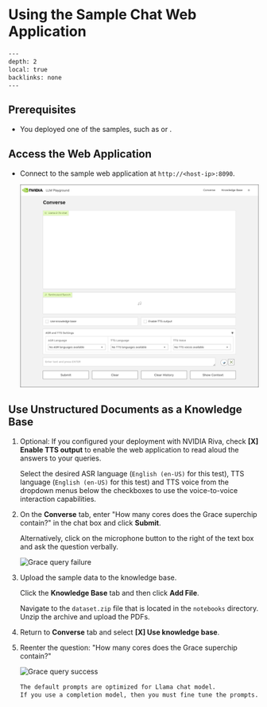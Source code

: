 <!--
  SPDX-FileCopyrightText: Copyright (c) 2023 NVIDIA CORPORATION & AFFILIATES. All rights reserved.
  SPDX-License-Identifier: Apache-2.0

  Licensed under the Apache License, Version 2.0 (the "License");
  you may not use this file except in compliance with the License.
  You may obtain a copy of the License at

  http://www.apache.org/licenses/LICENSE-2.0

  Unless required by applicable law or agreed to in writing, software
  distributed under the License is distributed on an "AS IS" BASIS,
  WITHOUT WARRANTIES OR CONDITIONS OF ANY KIND, either express or implied.
  See the License for the specific language governing permissions and
  limitations under the License.
-->

# Using the Sample Chat Web Application

```{contents}
---
depth: 2
local: true
backlinks: none
---
```

## Prerequisites

- You deployed one of the samples, such as [](./ai-foundation-models.md) or [](./local-gpu.md).

## Access the Web Application

- Connect to the sample web application at `http://<host-ip>:8090`.

  ![Sample chat web application](./images/sample-web-application.png)

## Use Unstructured Documents as a Knowledge Base

1. Optional: If you configured your deployment with NVIDIA Riva, check **[X] Enable TTS output** to enable the web application to read aloud the answers to your queries.

   Select the desired ASR language (`English (en-US)` for this test), TTS language (`English (en-US)` for this test) and TTS voice from the dropdown menus below the checkboxes to use the voice-to-voice interaction capabilities.

1. On the **Converse** tab, enter "How many cores does the Grace superchip contain?" in the chat box and click **Submit**.

   Alternatively, click on the microphone button to the right of the text box and ask the question verbally.

   ![Grace query failure](../../notebooks/imgs/grace_noanswer_with_riva.png)

1. Upload the sample data to the knowledge base.

   Click the **Knowledge Base** tab and then click **Add File**.

   Navigate to the `dataset.zip` file that is located in the `notebooks` directory. Unzip the archive and upload the PDFs.

1. Return to **Converse** tab and select **[X] Use knowledge base**.

1. Reenter the question: "How many cores does the Grace superchip contain?"

   ![Grace query success](../../notebooks/imgs/grace_answer_with_riva.png)

   ```{tip}
   The default prompts are optimized for Llama chat model.
   If you use a completion model, then you must fine tune the prompts.
   ```
